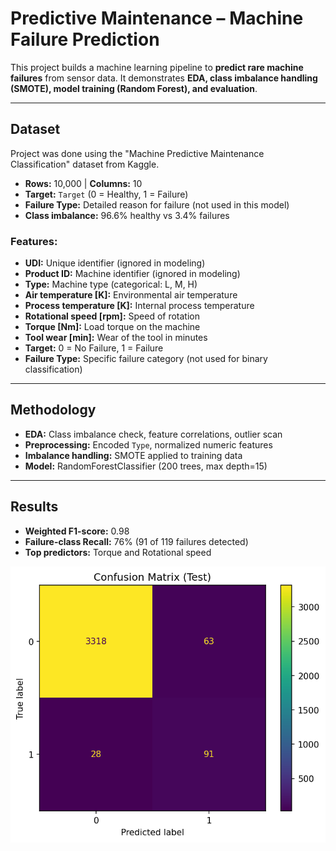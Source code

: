 # Predictive Maintenance – Machine Failure Prediction

This project builds a machine learning pipeline to **predict rare machine failures** from sensor data. It demonstrates **EDA, class imbalance handling (SMOTE), model training (Random Forest), and evaluation**.

---

## Dataset
Project was done using the "Machine Predictive Maintenance Classification" dataset from Kaggle.
- **Rows:** 10,000 | **Columns:** 10  
- **Target:** `Target` (0 = Healthy, 1 = Failure)  
- **Failure Type:** Detailed reason for failure (not used in this model)  
- **Class imbalance:** 96.6% healthy vs 3.4% failures  

### Features:
- **UDI:** Unique identifier (ignored in modeling)  
- **Product ID:** Machine identifier (ignored in modeling)  
- **Type:** Machine type (categorical: L, M, H)  
- **Air temperature [K]:** Environmental air temperature  
- **Process temperature [K]:** Internal process temperature  
- **Rotational speed [rpm]:** Speed of rotation  
- **Torque [Nm]:** Load torque on the machine  
- **Tool wear [min]:** Wear of the tool in minutes  
- **Target:** 0 = No Failure, 1 = Failure  
- **Failure Type:** Specific failure category (not used for binary classification)  

---

## Methodology

- **EDA:** Class imbalance check, feature correlations, outlier scan  
- **Preprocessing:** Encoded `Type`, normalized numeric features  
- **Imbalance handling:** SMOTE applied to training data  
- **Model:** RandomForestClassifier (200 trees, max depth=15)  

---

## Results

- **Weighted F1-score:** 0.98  
- **Failure-class Recall:** 76% (91 of 119 failures detected)  
- **Top predictors:** Torque and Rotational speed  

![Confusion Matrix](figures/confusion_matrix.png)


